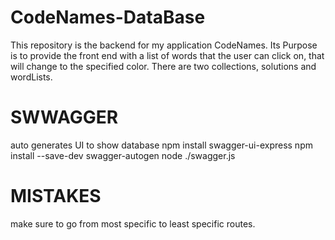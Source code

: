 # CodeNames-DataBase
This repository is the backend for my application CodeNames. Its Purpose is to provide the front end with a list of words that the user can click on, that will change to the specified color. There are two collections, solutions and wordLists. 

# SWWAGGER
auto generates UI to show database 
npm install swagger-ui-express
npm install --save-dev swagger-autogen
node ./swagger.js

# MISTAKES
make sure to go from most specific to least specific routes.